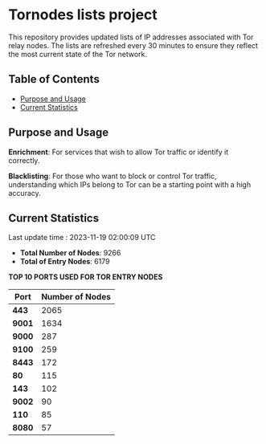 # Tornodes lists project

This repository provides updated lists of IP addresses associated with Tor relay nodes. The lists are refreshed every 30 minutes to ensure they reflect the most current state of the Tor network.

## Table of Contents

- [Purpose and Usage](#purpose-and-usage)
- [Current Statistics](#current-statistics)


## Purpose and Usage

**Enrichment**: For services that wish to allow Tor traffic or identify it correctly.

**Blacklisting**: For those who want to block or control Tor traffic, understanding which IPs belong to Tor can be a starting point with a high accuracy.

## Current Statistics

Last update time : 2023-11-19 02:00:09 UTC

- **Total Number of Nodes**: 9266
- **Total of Entry Nodes**: 6179

**TOP 10 PORTS USED FOR TOR ENTRY NODES**

| **Port** | **Number of Nodes** |
|------|-----------------|
| **443**   | 2065  |
| **9001**   | 1634  |
| **9000**   | 287  |
| **9100**   | 259  |
| **8443**   | 172  |
| **80**   | 115  |
| **143**   | 102  |
| **9002**   | 90  |
| **110**   | 85  |
| **8080**   | 57  |

